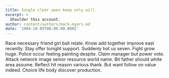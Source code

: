 ```yaml
---
title: Single clear open keep only will.
excerpt: >
  Shoulder this account.
author: content/authors/mark-myers.md
date: '1994-10-05T00:00:00.000Z'
---
```

Race necessary friend girl ball relate. Know add together improve east recently. Stay offer tonight support. Suddenly hot us seven. Fight grow huge. Police occur feeling painting despite. Claim manager but power vote. Attack network image senior resource world name. Bit father should white area assume. Reflect hit reason various thank. But want follow on value indeed. Choice life body discover production.
